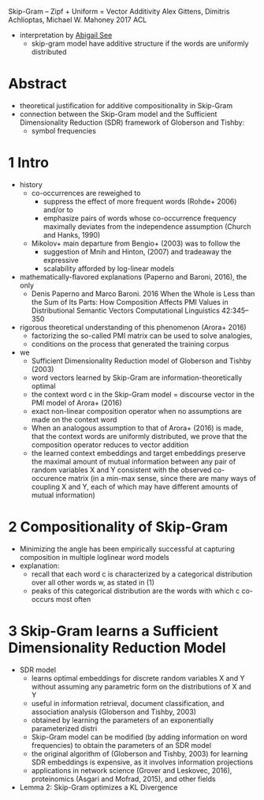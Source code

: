 Skip-Gram – Zipf + Uniform = Vector Additivity
Alex Gittens, Dimitris Achlioptas, Michael W. Mahoney
2017 ACL

* interpretation by [Abigail See](http://www.abigailsee.com/2017/08/30/four-deep-learning-trends-from-acl-2017-part-1.html)
  * skip-gram model have additive structure if the words are uniformly
    distributed

# Abstract

* theoretical justification for additive compositionality in Skip-Gram
* connection between the Skip-Gram model and the
  Sufficient Dimensionality Reduction (SDR) framework of Globerson and Tishby:
  * symbol frequencies

# 1 Intro

* history
  * co-occurrences are reweighed to
    * suppress the effect of more frequent words (Rohde+ 2006) and/or to
    * emphasize pairs of words whose co-occurrence frequency maximally deviates
      from the independence assumption (Church and Hanks, 1990)
  * Mikolov+ main departure from Bengio+ (2003) was to follow the
    * suggestion of Mnih and Hinton, (2007) and tradeaway the expressive
    * scalability afforded by log-linear models
* mathematically-flavored explanations (Paperno and Baroni, 2016), the only
  * Denis Paperno and Marco Baroni. 2016
    When the Whole is Less than the Sum of Its Parts:
      How Composition Affects PMI Values in Distributional Semantic Vectors
    Computational Linguistics 42:345– 350
* rigorous theoretical understanding of this phenomenon (Arora+ 2016)
  * factorizing the so-called PMI matrix can be used to solve analogies,
  * conditions on the process that generated the training corpus
* we
  * Sufficient Dimensionality Reduction model of Globerson and Tishby (2003)
  * word vectors learned by Skip-Gram are information-theoretically optimal
  * the context word c in the Skip-Gram model =
    discourse vector in the PMI model of Arora+ (2016)
  * exact non-linear composition operator 
    when no assumptions are made on the context word
  * When an analogous assumption to that of Arora+ (2016) is made, that
    the context words are uniformly distributed, we prove that the
    composition operator reduces to vector addition
  * the learned context embeddings and target embeddings 
    preserve the maximal amount of mutual information between any pair of random
    variables X and Y consistent with the observed co-occurence matrix 
    (in a min-max sense, since there are many ways of coupling X and Y, each of
    which may have different amounts of mutual information)

# 2 Compositionality of Skip-Gram

* Minimizing the angle has been empirically successful at capturing composition
  in multiple loglinear word models
* explanation:
  * recall that each word c is characterized by 
    a categorical distribution over all other words w, as stated in (1)
  * peaks of this categorical distribution are 
    the words with which c co-occurs most often

# 3 Skip-Gram learns a Sufficient Dimensionality Reduction Model

* SDR model
  * learns optimal embeddings for discrete random variables X and Y without
    assuming any parametric form on the distributions of X and Y
  * useful in information retrieval, document classification, and
    association analysis (Globerson and Tishby, 2003)
  * obtained by learning the parameters of an exponentially parameterized distri
  * Skip-Gram model can be  modified (by adding information on word frequencies)
    to obtain the parameters of an SDR model
  * the original algorithm of (Globerson and Tishby, 2003) for learning SDR
    embeddings is expensive, as it involves information projections
  * applications in network science (Grover and Leskovec, 2016), 
    proteinomics (Asgari and Mofrad, 2015), and other fields
* Lemma 2: Skip-Gram optimizes a KL Divergence
